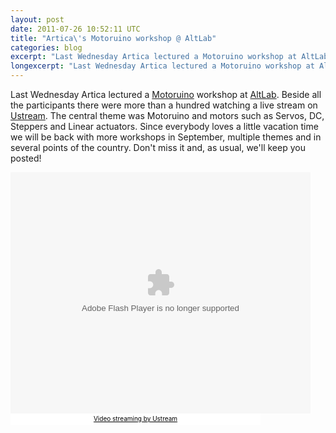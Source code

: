 ```yaml
---
layout: post
date: 2011-07-26 10:52:11 UTC
title: "Artica\'s Motoruino workshop @ AltLab"
categories: blog
excerpt: "Last Wednesday Artica lectured a Motoruino workshop at AltLab."
longexcerpt: "Last Wednesday Artica lectured a Motoruino workshop at AltLab. Beside all the participants there were more than a hundred watching a live stream on Ustream."
---
```


Last Wednesday Artica lectured a <a href="http://www.guibot.pt/motoruino-2/?lang=pt-pt">Motoruino</a> workshop at <a href="http://altlab.org/">AltLab</a>.
Beside all the participants there were more than a hundred watching a live stream on <a href="http://www.ustream.tv/">Ustream</a>.
The central theme was Motoruino and motors such as Servos, DC, Steppers and Linear actuators.
Since everybody loves a little vacation time we will be back with more workshops in September, multiple themes and in several points of the country.
Don't miss it and, as usual, we'll keep you posted!

<object classid="clsid:d27cdb6e-ae6d-11cf-96b8-444553540000" width="480" height="386"><param name="flashvars" value="vid=16132201&amp;autoplay=false" /> <param name="allowfullscreen" value="true" /> <param name="allowscriptaccess" value="always" /> <param name="src" value="http://www.ustream.tv/flash/viewer.swf" /> <embed type="application/x-shockwave-flash" width="480" height="386" src="http://www.ustream.tv/flash/viewer.swf" flashvars="vid=16132201&amp;autoplay=false" allowfullscreen="true" allowscriptaccess="always"></embed></object>
<a style="padding: 2px 0px 4px; width: 400px; background: #ffffff; display: block; color: #000000; font-weight: normal; font-size: 10px; text-decoration: underline; text-align: center;" href="http://www.ustream.tv/" target="_blank">Video streaming by Ustream</a>